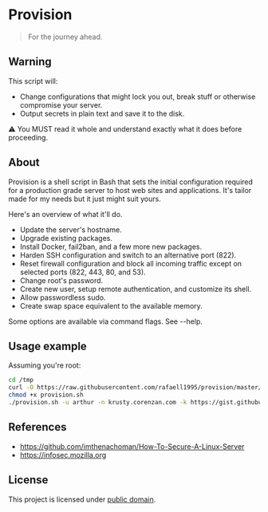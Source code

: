 # Provision

> For the journey ahead.

## Warning

This script will:

- Change configurations that might lock you out, break stuff or otherwise compromise your server.
- Output secrets in plain text and save it to the disk.

⚠️ You MUST read it whole and understand exactly what it does before proceeding.

## About

Provision is a shell script in Bash that sets the initial configuration required for a production grade server to host web sites and applications. It's tailor made for my needs but it just might suit yours.

Here's an overview of what it'll do.

- Update the server's hostname.
- Upgrade existing packages.
- Install Docker, fail2ban, and a few more new packages.
- Harden SSH configuration and switch to an alternative port (822).
- Reset firewall configuration and block all incoming traffic except on selected ports (822, 443, 80, and 53).
- Change root's password.
- Create new user, setup remote authentication, and customize its shell.
- Allow passwordless sudo.
- Create swap space equivalent to the available memory.

Some options are available via command flags. See --help.

## Usage example

Assuming you're root:

```sh
cd /tmp
curl -O https://raw.githubusercontent.com/rafaell1995/provision/master/provision.sh
chmod +x provision.sh
./provision.sh -u arthur -n krusty.corenzan.com -k https://gist.githubusercontent.com/haggen/e9f9ef40da12f209ee630be5d7ba3805/raw/06adcfb30c6b434adafbc698b78d9d1a083144c2/id_rsa.pub --dokku --digital-ocean
```

## References

- https://github.com/imthenachoman/How-To-Secure-A-Linux-Server
- https://infosec.mozilla.org

## License

This project is licensed under [public domain](LICENSE).
